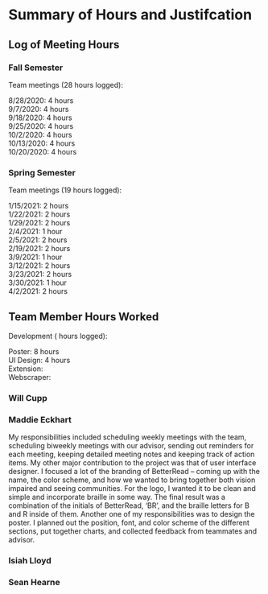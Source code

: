 # Summary of Hours and Justifcation

## Log of Meeting Hours
### Fall Semester

Team meetings (28 hours logged):

8/28/2020: 4 hours  
9/7/2020: 4 hours  
9/18/2020: 4 hours  
9/25/2020: 4 hours  
10/2/2020: 4 hours  
10/13/2020: 4 hours  
10/20/2020: 4 hours  

### Spring Semester

Team meetings (19 hours logged):

1/15/2021: 2 hours  
1/22/2021: 2 hours  
1/29/2021: 2 hours  
2/4/2021: 1 hour  
2/5/2021: 2 hours  
2/19/2021: 2 hours  
3/9/2021: 1 hour  
3/12/2021: 2 hours   
3/23/2021: 2 hours   
3/30/2021: 1 hour   
4/2/2021: 2 hours    

## Team Member Hours Worked
Development ( hours logged):

Poster: 8 hours    
UI Design: 4 hours   
Extension:  
Webscraper: 
### Will Cupp
### Maddie Eckhart  
My responsibilities included scheduling weekly meetings with the team, scheduling biweekly meetings with our advisor, sending out reminders for each meeting, keeping detailed meeting notes and keeping track of action items. My other major contribution to the project was that of user interface designer. I focused a lot of the branding of BetterRead – coming up with the name, the color scheme, and how we wanted to bring together both vision impaired and seeing communities. For the logo, I wanted it to be clean and simple and incorporate braille in some way. The final result was a combination of the initials of BetterRead, ‘BR’, and the braille letters for B and R inside of them. Another one of my responsibilities was to design the poster. I planned out the position, font, and color scheme of the different sections, put together charts, and collected feedback from teammates and advisor.
### Isiah Lloyd
### Sean Hearne
